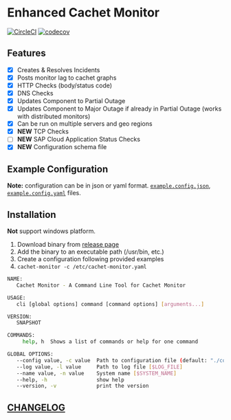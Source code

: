 # Enhanced Cachet Monitor

[![CircleCI](https://circleci.com/gh/Soontao/cachet-monitor.svg?style=shield)](https://circleci.com/gh/Soontao/cachet-monitor)
[![codecov](https://codecov.io/gh/Soontao/cachet-monitor/branch/master/graph/badge.svg)](https://codecov.io/gh/Soontao/cachet-monitor)

## Features

- [x] Creates & Resolves Incidents
- [x] Posts monitor lag to cachet graphs
- [x] HTTP Checks (body/status code)
- [x] DNS Checks
- [x] Updates Component to Partial Outage
- [x] Updates Component to Major Outage if already in Partial Outage (works with distributed monitors)
- [x] Can be run on multiple servers and geo regions
- [x] **NEW** TCP Checks
- [ ] **NEW** SAP Cloud Application Status Checks
- [x] **NEW** Configuration schema file

## Example Configuration

**Note:** configuration can be in json or yaml format. [`example.config.json`](./example.config.json), [`example.config.yaml`](./example.config.yml) files.

## Installation

**Not** support windows platform.

1. Download binary from [release page](https://github.com/Soontao/cachet-monitor/releases)
2. Add the binary to an executable path (/usr/bin, etc.)
3. Create a configuration following provided examples
4. `cachet-monitor -c /etc/cachet-monitor.yaml`

```bash
NAME:
   Cachet Monitor - A Command Line Tool for Cachet Monitor

USAGE:
   cli [global options] command [command options] [arguments...]

VERSION:
   SNAPSHOT

COMMANDS:
     help, h  Shows a list of commands or help for one command

GLOBAL OPTIONS:
   --config value, -c value  Path to configuration file (default: "./config.json") [$CONFIG_FILE]
   --log value, -l value     Path to log file [$LOG_FILE]
   --name value, -n value    System name [$SYSTEM_NAME]
   --help, -h                show help
   --version, -v             print the version
```

## [CHANGELOG](./CHANGELOG.md)
